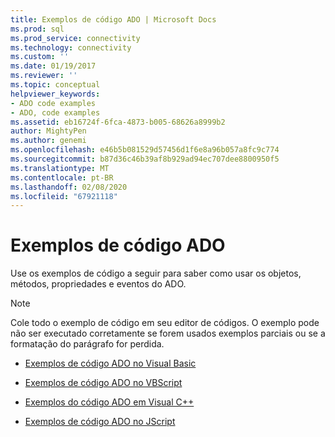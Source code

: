 ```yaml
---
title: Exemplos de código ADO | Microsoft Docs
ms.prod: sql
ms.prod_service: connectivity
ms.technology: connectivity
ms.custom: ''
ms.date: 01/19/2017
ms.reviewer: ''
ms.topic: conceptual
helpviewer_keywords:
- ADO code examples
- ADO, code examples
ms.assetid: eb16724f-6fca-4873-b005-68626a8999b2
author: MightyPen
ms.author: genemi
ms.openlocfilehash: e46b5b081529d57456d1f6e8a96b057a8fc9c774
ms.sourcegitcommit: b87d36c46b39af8b929ad94ec707dee8800950f5
ms.translationtype: MT
ms.contentlocale: pt-BR
ms.lasthandoff: 02/08/2020
ms.locfileid: "67921118"
---
```

# <a name="ado-code-examples"></a>Exemplos de código ADO
Use os exemplos de código a seguir para saber como usar os objetos, métodos, propriedades e eventos do ADO.  
  
> [!NOTE]
>  Cole todo o exemplo de código em seu editor de códigos. O exemplo pode não ser executado corretamente se forem usados exemplos parciais ou se a formatação do parágrafo for perdida.  
  
-   [Exemplos de código ADO no Visual Basic](../../../ado/reference/ado-api/ado-code-examples-in-visual-basic.md)  
  
-   [Exemplos de código ADO no VBScript](../../../ado/reference/ado-api/ado-code-examples-vbscript.md)  
  
-   [Exemplos do código ADO em Visual C++](../../../ado/reference/ado-api/ado-code-examples-in-visual-c.md)  
  
-   [Exemplos de código ADO no JScript](../../../ado/reference/ado-api/ado-code-examples-in-microsoft-jscript.md)
